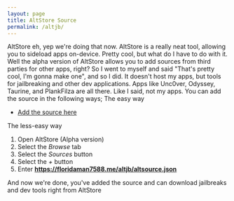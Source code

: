 ```yaml
---
layout: page
title: AltStore Source
permalink: /altjb/
---
```

AltStore eh, yep we're doing that now. AltStore is a really neat tool, allowing you to sideload apps on-device. Pretty cool, but what do I have to do with it. Well the alpha version of AltStore allows you to add sources from third parties for other apps, right? So I went to myself and said "That's pretty cool, I'm gonna make one", and so I did. It doesn't host my apps, but tools for jailbreaking and other dev applications. Apps like Unc0ver, Odyssey, Taurine, and PlankFilza are all there. Like I said, not my apps. You can add the source in the following ways; 
The easy way
* [Add the source here](altstore://source?url=https://floridaman7588.me/altjb/altsource.json)

The less-easy way
1. Open AltStore (Alpha version)
2. Select the *Browse* tab
3. Select the *Sources* button
4. Select the *+* button
5. Enter **https://floridaman7588.me/altjb/altsource.json**

And now we're done, you've added the source and can download jailbreaks and dev tools right from AltStore